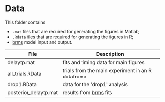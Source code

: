 # Data

This folder contains 

- `.mat` files that are required for generating the figures in Matlab;
- `.Rdata` files that are required for generating the figures in R; 
- [brms](https://github.com/paul-buerkner/brms) model input and output.

File            		| Description
-----           		|------------
delaytp.mat			| fits and timing data for main figures
all_trials.RData | trials from the main experiment in an R dataframe
drop1.RData | data for the 'drop1' analysis
posterior_delaytp.mat | results from [brms](https://github.com/paul-buerkner/brms) fits

